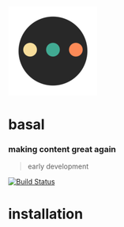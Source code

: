 ![](public/images/icons/apple-touch-icon.png)
# basal
### making content great again
> early development
>
[![Build Status](https://travis-ci.org/acidjazz/basal.svg?branch=master)](https://travis-ci.org/acidjazz/basal)

# installation
